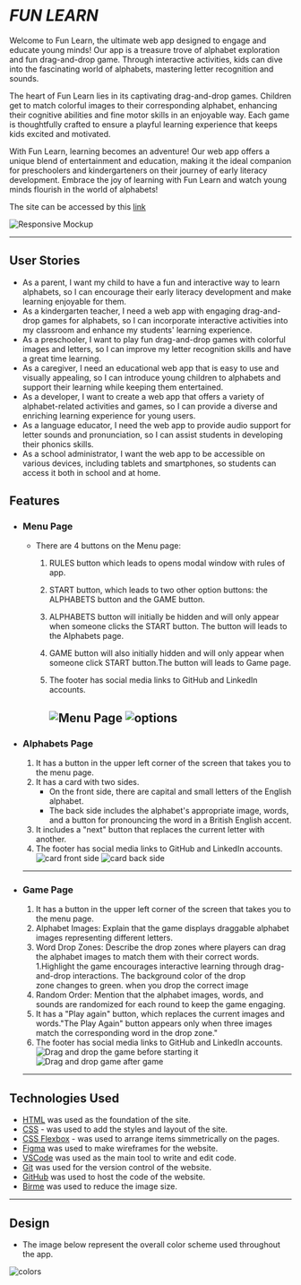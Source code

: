 
# *FUN LEARN*

Welcome to Fun Learn, the ultimate web app designed to engage and educate young minds! Our app is a treasure trove of alphabet exploration and fun drag-and-drop game. Through interactive activities, kids can dive into the fascinating world of alphabets, mastering letter recognition and sounds.

The heart of Fun Learn lies in its captivating drag-and-drop games. Children get to match colorful images to their corresponding alphabet, enhancing their cognitive abilities and fine motor skills in an enjoyable way. Each game is thoughtfully crafted to ensure a playful learning experience that keeps kids excited and motivated.

With Fun Learn, learning becomes an adventure! Our web app offers a unique blend of entertainment and education, making it the ideal companion for preschoolers and kindergarteners on their journey of early literacy development. Embrace the joy of learning with Fun Learn and watch young minds flourish in the world of alphabets!

The site can be accessed by this [link]( https://jibinjjohny.github.io/project2/)

![Responsive Mockup](documents/mockup_screenshot.png)

---
## User Stories
* As a parent, I want my child to have a fun and interactive way to learn alphabets, so I can encourage their early literacy development and make learning enjoyable for them.
* As a kindergarten teacher, I need a web app with engaging drag-and-drop games for alphabets, so I can incorporate interactive activities into my classroom and enhance my students' learning experience.
* As a preschooler, I want to play fun drag-and-drop games with colorful images and letters, so I can improve my letter recognition skills and have a great time learning.
* As a caregiver, I need an educational web app that is easy to use and visually appealing, so I can introduce young children to alphabets and support their learning while keeping them entertained.
* As a developer, I want to create a web app that offers a variety of alphabet-related activities and games, so I can provide a diverse and enriching learning experience for young users.
* As a language educator, I need the web app to provide audio support for letter sounds and pronunciation, so I can assist students in developing their phonics skills.
* As a school administrator, I want the web app to be accessible on various devices, including tablets and smartphones, so students can access it both in school and at home.

## Features

+ ### Menu Page
    - There are 4 buttons on the Menu page:
        1. RULES button which leads to opens modal window with rules of app.
        1. START button, which leads to two other option buttons: the ALPHABETS button and the GAME button.
        1. ALPHABETS button will initially be hidden and will only appear when someone clicks the START button. The button will leads to the Alphabets page.
        1. GAME button will also initially hidden and will only appear when someone click START button.The button will leads to Game page.

        1. The footer has social media links to GitHub and LinkedIn accounts.

           ![Menu Page](documents/menupage.png)
           ![options](documents/optionpage.png)
           --------
+ ### Alphabets Page
    1. It has a button in the upper left corner of the screen that takes you to the menu page.
    1. It has a card with two sides.
        - On the front side, there are capital and small letters of the English alphabet.
         - The back side includes the alphabet's appropriate image, words, and a button for pronouncing the word in a British English accent.
    1. It includes a "next" button that replaces the current letter with another.
    1. The footer has social media links to GitHub and LinkedIn accounts.
    ![card front side](documents/frontside.png)
    ![card back side](documents/backside.png)
    ---

+ ### Game Page
    1. It has a button in the upper left corner of the screen that takes you to the menu page.
    1. Alphabet Images: Explain that the game displays draggable alphabet images representing different letters.
    1. Word Drop Zones: Describe the drop zones where players can drag the alphabet images to match them with their correct words.
    1.Highlight the game encourages interactive learning through drag-and-drop interactions. The background color of the drop zone changes to green. when you drop the correct image
    1. Random Order: Mention that the alphabet images, words, and sounds are randomized for each round to keep the game engaging.
    1. It has a "Play again" button, which replaces the current images and words."The Play Again" button appears only when three images match the corresponding word in the drop zone."
    1. The footer has social media links to GitHub and LinkedIn accounts.
  ![Drag and drop the game before starting it](documents/gamebefore.png)
  ![Drag and drop game after game](documents/gameafter.png)
  ----


## Technologies Used

- [HTML](https://developer.mozilla.org/en-US/docs/Web/HTML) was used as the foundation of the site.
- [CSS](https://developer.mozilla.org/en-US/docs/Web/css) - was used to add the styles and layout of the site.
- [CSS Flexbox](https://developer.mozilla.org/en-US/docs/Learn/CSS/CSS_layout/Flexbox) - was used to arrange items simmetrically on the pages.
- [Figma](https://www.figma.com/) was used to make wireframes for the website.
- [VSCode](https://code.visualstudio.com/) was used as the main tool to write and edit code.
- [Git](https://git-scm.com/) was used for the version control of the website.
- [GitHub](https://github.com/) was used to host the code of the website.
- [Birme](https://www.birme.net/) was used to reduce the image size.

---
## Design
- The image below represent the overall color scheme used throughout the app.

![colors](documents/colors.png)





